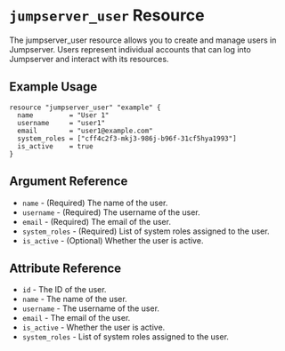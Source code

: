 # `jumpserver_user` Resource

The jumpserver_user resource allows you to create and manage users in Jumpserver. Users represent individual accounts that can log into Jumpserver and interact with its resources.

## Example Usage

```hcl
resource "jumpserver_user" "example" {
  name         = "User 1"
  username     = "user1"
  email        = "user1@example.com"
  system_roles = ["cff4c2f3-mkj3-986j-b96f-31cf5hya1993"]
  is_active    = true
}
```

## Argument Reference

* `name` - (Required) The name of the user.
* `username` - (Required) The username of the user.
* `email` - (Required) The email of the user.
* `system_roles` - (Required) List of system roles assigned to the user.
* `is_active` - (Optional) Whether the user is active.

## Attribute Reference

* `id` - The ID of the user.
* `name` - The name of the user.
* `username` - The username of the user.
* `email` - The email of the user.
* `is_active` - Whether the user is active.
* `system_roles` - List of system roles assigned to the user.